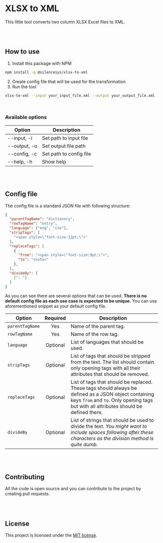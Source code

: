 # XLSX to XML

This little tool converts two column XLSX Excel files to XML.

<br>
<br>

## How to use

1. Install this package with NPM
```bash
npm install -g @silencesys/xlsx-to-xml
```
2. Create config file that will be used for the transformation
3. Run the tool
```bash
xlsx-to-xml --input your_input_file.xml --output your_output_file.xml --config your_config.json
```

<br>

### Available options
| Option | Description |
| ------ | ----------- |
| --input, -i | Set path to input file |
| --output, -o | Set output file path |
| --config, -c | Set path to config file |
| --help, -h | Show help |

<br>
<br>

## Config file
The config file is a standard JSON file with following structure:
```json
{
  "parentTagName": "dictionary",
  "rowTagName": "entry",
  "language": ["eng", "cze"],
  "stripTags": [
    "<span style=\"font-size:12pt;\">"
  ],
  "replaceTags": [
    {
      "from": "<span style=\"font-size:9pt;\">",
      "to": "<note>"
    },
  ],
  "divideBy": [
    [": "]
  ]
}
```
As you can see there are several options that can be used. **There is no default config file as each use case is expected to be unique.** You can use aforementioned snippet as your default config file.

| Option | Required | Description |
| ------ | :--: | ----------- |
| `parentTagName` | Yes | Name of the parent tag. |
| `rowTagName` | Yes | Name of the row tag. |
| `language` | Optional | List of languages that should be used. |
| `stripTags` | Optional | List of tags that should be stripped from the text. The list should contain only opening tags with all their attributes that should be removed. |
| `replaceTags` | Optional | List of tags that should be replaced. These tags should always be defined as a JSON object containing keys `from` and `to`. Only opening tags but with all attributes should be defined there. |
| `divideBy` | Optional | List of strings that should be used to divide the text. _You might want to include spaces following after these characters as the division method is quite dumb_.  |

<br>
<br>

## Contributing
All the code is open source and you can contribute to the project by creating pull requests.

<br>
<br>

## License
This project is licensed under the [MIT license](LICENSE.md).
